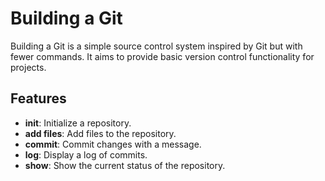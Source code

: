 # Building a Git

Building a Git is a simple source control system inspired by Git but with fewer commands. It aims to provide basic version control functionality for projects.

## Features
- **init**: Initialize a repository.
- **add files**: Add files to the repository.
- **commit**: Commit changes with a message.
- **log**: Display a log of commits.
- **show**: Show the current status of the repository.